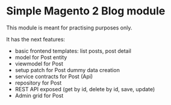 # Simple Magento 2 Blog module

This module is meant for practising purposes only.

It has the next features:

- basic frontend templates: list posts, post detail
- model for Post entity
- viewmodel for Post
- setup patch for Post dummy data creation
- service contracts for Post (Api)
- repository for Post
- REST API exposed (get by id, delete by id, save, update)
- Admin grid for Post
